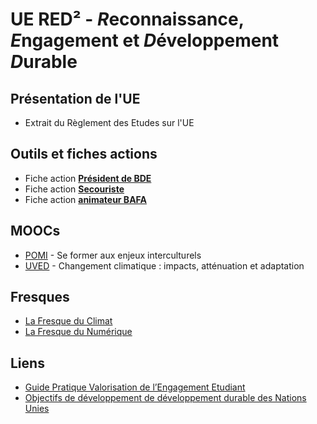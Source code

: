 # UE RED² - *R*econnaissance, *E*ngagement et *D*éveloppement *D*urable

## Présentation de l'UE
* Extrait du Règlement des Etudes sur l'UE

## Outils et fiches actions
* Fiche action **[Président de BDE]()**
* Fiche action **[Secouriste]()**
* Fiche action **[animateur BAFA]()**

## MOOCs
* [POMI](https://foad.univ-toulouse.fr/course/view.php?id=4) - Se former aux enjeux interculturels
* [UVED](https://www.fun-mooc.fr/fr/cours/changement-climatique-impacts-attenuation-et-adaptation) - Changement climatique : impacts, atténuation et adaptation

## Fresques
* [La Fresque du Climat](https://fresqueduclimat.org)
* [La Fresque du Numérique](https://www.fresquedunumerique.org)

## Liens
* [Guide Pratique Valorisation de l’Engagement Etudiant](https://www.bnei.fr/projets/guide-de-valorisation-de-lengagement-etudiant-bnei-cdefi-cti)
* [Objectifs de développement de développement durable des Nations Unies](https://www.un.org/sustainabledevelopment/fr/objectifs-de-developpement-durable)

